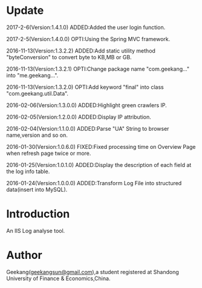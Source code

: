 # Update
2017-2-6(Version:1.4.1.0) ADDED:Added the user login function.

2017-2-5(Version:1.4.0.0) OPTI:Using the Spring MVC framework.

2016-11-13(Version:1.3.2.2) ADDED:Add static utility method "byteConversion" to convert byte to KB,MB or GB.

2016-11-13(Version:1.3.2.1) OPTI:Change package name "com.geekang..." into "me.geekang...".

2016-11-13(Version:1.3.2.0) OPTI:Add keyword "final" into class "com.geekang.util.Data".

2016-02-06(Version:1.3.0.0) ADDED:Highlight green crawlers IP.

2016-02-05(Version:1.2.0.0) ADDED:Display IP attribution.

2016-02-04(Version:1.1.0.0) ADDED:Parse "UA" String to browser name,version and so on.

2016-01-30(Version:1.0.6.0) FIXED:Fixed processing time on Overview Page when refresh page twice or more.
  
2016-01-25(Version:1.0.1.0) ADDED:Display the description of each field at the log info table.
  
2016-01-24(Version:1.0.0.0) ADDED:Transform Log File into structured data(insert into MySQL).

# Introduction

An IIS Log analyse tool.

# Author

Geekang(geekangsun@gmail.com),a student registered at Shandong University of Finance & Economics,China.